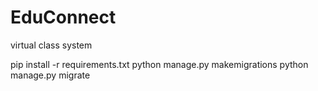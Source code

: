 # EduConnect
virtual class system

pip install -r requirements.txt
python manage.py makemigrations
python manage.py migrate